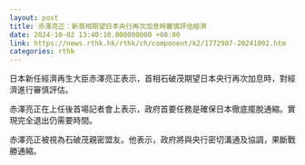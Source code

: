 ```yaml
---
layout: post
title: 赤澤亮正：新首相期望日本央行再次加息時審慎評估經濟
date: 2024-10-02 13:40:10.000000000 +08:00
link: https://news.rthk.hk/rthk/ch/component/k2/1772987-20241002.htm
categories: rthk
---
```


日本新任經濟再生大臣赤澤亮正表示，首相石破茂期望日本央行再次加息時，對經濟進行審慎評估。

赤澤亮正在上任後首場記者會上表示，政府首要任務是確保日本徹底擺脫通縮。實現完全退出仍需要時間。

赤澤亮正被視為石破茂親密盟友。他表示，政府將與央行密切溝通及協調，果斷戰勝通縮。
